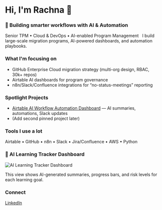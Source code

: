 # Hi, I'm Rachna 👋
### 🚀 Building smarter workflows with AI & Automation

Senior TPM • Cloud & DevOps • AI-enabled Program Management  
I build large-scale migration programs, AI-powered dashboards, and automation playbooks.

### What I'm focusing on
- GitHub Enterprise Cloud migration strategy (multi-org design, RBAC, 30k+ repos)
- Airtable AI dashboards for program governance
- n8n/Slack/Confluence integrations for “no-status-meetings” reporting

### Spotlight Projects
- [Airtable AI Workflow Automation Dashboard](https://github.com/rachnas80/airtable-ai-automation) — AI summaries, automations, Slack updates
- (Add second pinned project later)

### Tools I use a lot
Airtable • GitHub • n8n • Slack • Jira/Confluence • AWS • Python

### 🧠 AI Learning Tracker Dashboard

![AI Learning Tracker Dashboard](assets/A_2D_digital_image_displays_a_learning_tracker_das.png)

This view shows AI-generated summaries, progress bars, and risk levels for each learning goal.

### Connect
[LinkedIn](https://www.linkedin.com/in/rachus)
